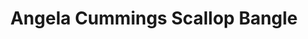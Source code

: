 ---
title: Angela Cummings Scallop Bangle
description: |
  Incredibly detailed, this hinged bangle bracelet features a delicate scalloped pattern and wraps the wrist in an organic form, finished with South Sea Pearls.
specs: |
  14 - 12.2mm South Sea Cultured Pearl Drops, set in 18K Yellow Gold.
images:
  - image_path: /uploads/angela-cummings-for-assael-scallop-bangle.png
_category:
order: 19
categories:
  - bracelets
---